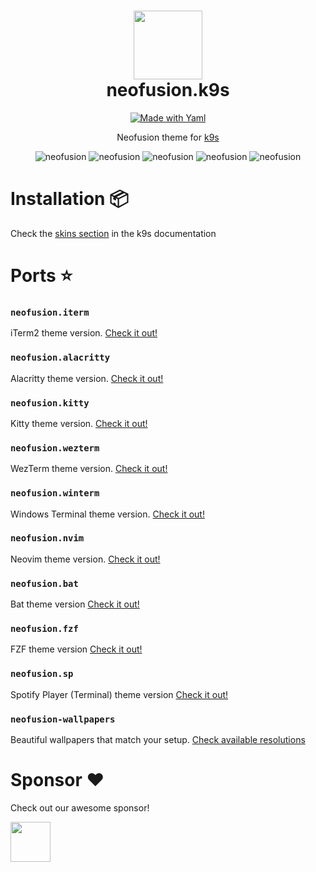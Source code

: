 <div align="center">
    <h1>
        <img src="https://i.ibb.co/wMhmrH9/logo.jpg" width="110" />
        <br />neofusion.k9s
    </h1>
</div>

<p align="center"> 
    <a href="#"><img alt="Made with Yaml" src="https://img.shields.io/badge/Made%20with%20Yaml-blueviolet.svg?style=for-the-badge&logo=yaml" style="vertical-align:center" /></a>
</p>

<p align="center">
    Neofusion theme for <a href="https://github.com/derailed/k9s" target="_blank">k9s</a>
</p>

<p align="center">
    <img src="https://i.ibb.co/RBmNbGR/k9s-neofusion-1.png" alt="neofusion" />
    <img src="https://i.ibb.co/rFrL8x7/k9s-neofusion-2.png" alt="neofusion" />
    <img src="https://i.ibb.co/ZxJDc9P/k9s-neofusion-3.png" alt="neofusion" />
    <img src="https://i.ibb.co/9cSzCxL/k9s-neofusion-4.png" alt="neofusion" />
    <img src="https://i.ibb.co/n6Lb4jx/k9s-neofusion-5.png" alt="neofusion" />
</p>

# Installation 📦

Check the [skins section](https://k9scli.io/topics/skins/) in the k9s documentation

# Ports ⭐

### `neofusion.iterm`

iTerm2 theme version. [Check it out!](https://github.com/diegoulloao/neofusion.iterm)

### `neofusion.alacritty`

Alacritty theme version. [Check it out!](https://github.com/diegoulloao/neofusion.alacritty)

### `neofusion.kitty`

Kitty theme version. [Check it out!](https://github.com/diegoulloao/neofusion.kitty)

### `neofusion.wezterm`

WezTerm theme version. [Check it out!](https://github.com/diegoulloao/neofusion.wezterm)

### `neofusion.winterm`

Windows Terminal theme version. [Check it out!](https://github.com/diegoulloao/neofusion.winterm)

### `neofusion.nvim`

Neovim theme version. [Check it out!](https://github.com/diegoulloao/neofusion.nvim)

### `neofusion.bat`

Bat theme version [Check it out!](https://github.com/diegoulloao/neofusion.bat/)

### `neofusion.fzf`

FZF theme version [Check it out!](https://github.com/diegoulloao/neofusion.fzf/)

### `neofusion.sp`

Spotify Player (Terminal) theme version [Check it out!](https://github.com/diegoulloao/neofusion.sp/)

### `neofusion-wallpapers`

Beautiful wallpapers that match your setup. [Check available resolutions](https://github.com/diegoulloao/neofusion-wallpapers?tab=readme-ov-file)

# Sponsor ❤️

Check out our awesome sponsor!

<div>
  <a href="https://github.com/NeckBeardPrince" target="_blank">
    <img src="https://avatars.githubusercontent.com/u/6558867" width="64" height="64" />
  </a>
</div>
